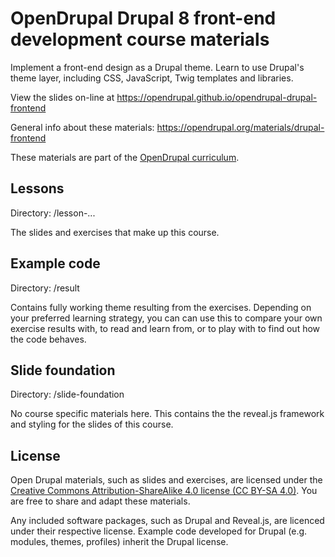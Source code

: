 # OpenDrupal Drupal 8 front-end development course materials

Implement a front-end design as a Drupal theme. Learn to use Drupal's theme layer, including CSS, JavaScript, Twig templates and libraries.

View the slides on-line at https://opendrupal.github.io/opendrupal-drupal-frontend

General info about these materials: https://opendrupal.org/materials/drupal-frontend

These materials are part of the [OpenDrupal curriculum](https://opendrupal.org).

## Lessons

Directory: /lesson-...

The slides and exercises that make up this course.

## Example code

Directory: /result

Contains fully working theme resulting from the exercises. Depending on your preferred learning strategy, you can
can use this to compare your own exercise results with, to read and learn from, or to play with to find out how the
code behaves.


## Slide foundation

Directory: /slide-foundation

No course specific materials here. This contains the the reveal.js framework and styling for the slides of this course.

## License

Open Drupal materials, such as slides and exercises, are licensed under the [Creative Commons Attribution-ShareAlike 4.0 license (CC BY-SA 4.0)](https://creativecommons.org/licenses/by-sa/4.0/). You are free to share and adapt these materials.

Any included software packages, such as Drupal and Reveal.js, are licenced under their respective license. Example code developed for Drupal (e.g. modules, themes, profiles) inherit the Drupal license.
